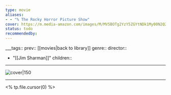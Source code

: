 ```yaml
---
type: movie
aliases:
- - "% The Rocky Horror Picture Show"
cover: https://m.media-amazon.com/images/M/MV5BOTg2YzY5ZGYtNDk1My00N2Q2LWFhN2YtZWU5YTkzODIyZGRmXkEyXkFqcGc@._V1_SX300.jpg
status: todo
recommendedby:
---
```

___tags:: prev:: [[movies|back to library]]
genre::
director:: 
  - "[[Jim Sharman]]"
children::
___
![cover|150](https://m.media-amazon.com/images/M/MV5BOTg2YzY5ZGYtNDk1My00N2Q2LWFhN2YtZWU5YTkzODIyZGRmXkEyXkFqcGc@._V1_SX300.jpg)
___
<% tp.file.cursor(0) %>
